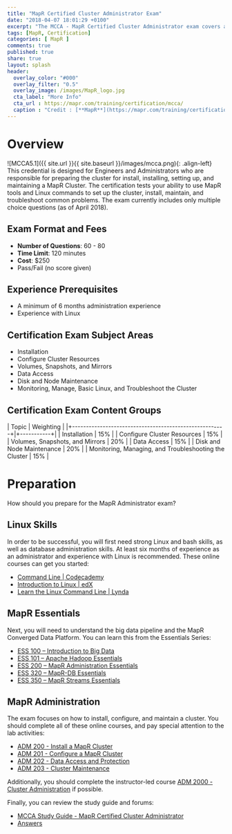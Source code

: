 ```yaml
---
title: "MapR Certified Cluster Administrator Exam"
date: "2018-04-07 18:01:29 +0100"
excerpt: "The MCCA - MapR Certified Cluster Administrator exam covers administering a MapR 5.x Converged Data Platform."
tags: [MapR, Certification]
categories: [ MapR ]
comments: true
published: true
share: true
layout: splash
header:
  overlay_color: "#000"
  overlay_filter: "0.5"
  overlay_image: /images/MapR_logo.jpg
  cta_label: "More Info"
  cta_url : https://mapr.com/training/certification/mcca/
  caption : "Credit : [**MapR**](https://mapr.com/training/certification/)"
---
```


# Overview

![MCCA5.1]({{ site.url }}{{ site.baseurl }}/images/mcca.png){: .align-left} This credential is designed for Engineers and Administrators who are responsible for preparing the cluster for install, installing, setting up, and maintaining a MapR Cluster. The certification tests your ability to use MapR tools and Linux commands to set up the cluster, install, maintain, and troubleshoot common problems. The exam currently includes only multiple choice questions (as of April 2018).

## Exam Format and Fees

* **Number of Questions**: 60 - 80
* **Time Limit**: 120 minutes
* **Cost**: $250
* Pass/Fail (no score given)

## Experience Prerequisites
* A minimum of 6 months administration experience
* Experience with Linux

## Certification Exam Subject Areas
* Installation
* Configure Cluster Resources
* Volumes, Snapshots, and Mirrors
* Data Access
* Disk and Node Maintenance
* Monitoring, Manage, Basic Linux, and Troubleshoot the Cluster

## Certification Exam Content Groups

| Topic                                                 | Weighting |
|+-------------------------------------------------------+|+-----------+|
| Installation                                          | 15%       |
| Configure Cluster Resources                           | 15%       |
| Volumes, Snapshots, and Mirrors                       | 20%       |
| Data Access                                           | 15%       |
| Disk and Node Maintenance                             | 20%       |
| Monitoring, Managing, and Troubleshooting the Cluster | 15%       |


# Preparation
>
How should you prepare for the MapR Administrator exam?

## Linux Skills
In order to be successful, you will first need strong Linux and bash skills, as well as database administration skills. At least six months of experience as an administrator and experience with Linux is recommended. These online courses can get you started:

* [Command Line \| Codecademy](https://www.codecademy.com/learn/learn-the-command-line)
* [Introduction to Linux \| edX](https://www.edx.org/course/introduction-linux-linuxfoundationx-lfs101x-0)
* [Learn the Linux Command Line \| Lynda](https://www.lynda.com/Linux-tutorials/Learn-Linux-Command-Line-Basics/435539-2.html)

## MapR Essentials
Next, you will need to understand the big data pipeline and the MapR Converged Data Platform. You can learn this from the Essentials Series:

* [ESS 100 – Introduction to Big Data](http://learn.mapr.com/ess-100-introduction-to-big-data)
* [ESS 101 – Apache Hadoop Essentials](http://learn.mapr.com/ess-105-apache-hadoop-essentials)
* [ESS 200 – MapR Administration Essentials](http://learn.mapr.com/ess-200-mapr-administration-essentials)
* [ESS 320 – MapR-DB Essentials](http://learn.mapr.com/ess-320-mapr-db-essentials)
* [ESS 350 – MapR Streams Essentials](http://learn.mapr.com/ess-350-mapr-streams-essentials)

## MapR Administration
The exam focuses on how to install, configure, and maintain a cluster. You should complete all of these online courses, and pay special attention to the lab activities:

* [ADM 200 - Install a MapR Cluster](https://mapr.com/training/on-demand/adm-200/)
* [ADM 201 - Configure a MapR Cluster](https://mapr.com/training/on-demand/adm-201/)
* [ADM 202 - Data Access and Protection](https://mapr.com/training/on-demand/adm-202/)
* [ADM 203 - Cluster Maintenance](https://mapr.com/training/on-demand/adm-203/)

Additionally, you should complete the instructor-led course [ADM 2000 - Cluster Administration](https://mapr.com/training/instructor-led/adm-2000/) if possible.

Finally, you can review the study guide and forums:

* [MCCA Study Guide - MapR Certified Cluster Administrator](http://learn.mapr.com/mapr-certified-cluster-administrator-study-guide)
* [Answers](https://community.mapr.com/community/answers)
